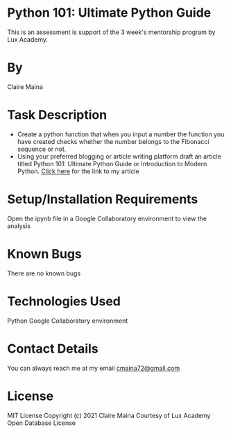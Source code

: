 # Python 101: Ultimate Python Guide

This is an assessment is support of the 3 week's mentorship program by Lux Academy.

# By
Claire Maina

# Task Description

- Create a python function that when you input a number the function you have created checks whether the number belongs to the Fibonacci sequence or not.   
- Using your preferred blogging or article writing platform draft an article titled Python 101: Ultimate Python Guide or Introduction to Modern Python.  [Click here](https://dev.to/clairetaar/python-101-ultimate-python-guide-2nc7) for the link to my article

# Setup/Installation Requirements
Open the ipynb file in a Google Collaboratory environment to view the analysis

# Known Bugs
There are no known bugs

# Technologies Used
Python
Google Collaboratory environment

# Contact Details
You can always reach me at my email cmaina72@gmail.com

# License
MIT License Copyright (c) 2021 Claire Maina Courtesy of Lux Academy Open Database License
